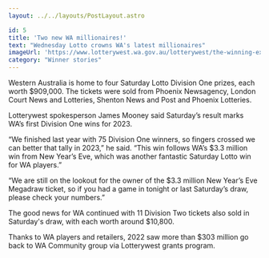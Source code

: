 ```yaml
---
layout: ../../layouts/PostLayout.astro

id: 5
title: 'Two new WA millionaires!'
text: "Wednesday Lotto crowns WA's latest millionaires"
imageUrl: 'https://www.lotterywest.wa.gov.au/lotterywest/the-winning-experience/two-new-wa-millionaires/@@images/800cb16a-f3ac-443b-81db-45b9e87fc886.jpeg'
category: "Winner stories"
---
```


Western Australia is home to four Saturday Lotto Division One prizes, each worth $909,000. The tickets were sold from Phoenix Newsagency, London Court News and Lotteries, Shenton News and Post and Phoenix Lotteries.

Lotterywest spokesperson James Mooney said Saturday’s result marks WA’s first Division One wins for 2023.

“We finished last year with 75 Division One winners, so fingers crossed we can better that tally in 2023,” he said. “This win follows WA’s $3.3 million win from New Year’s Eve, which was another fantastic Saturday Lotto win for WA players.”

“We are still on the lookout for the owner of the $3.3 million New Year’s Eve Megadraw ticket, so if you had a game in tonight or last Saturday’s draw, please check your numbers.”

The good news for WA continued with 11 Division Two tickets also sold in Saturday's draw, with each worth around $10,800.

Thanks to WA players and retailers, 2022 saw more than $303 million go back to WA Community group via Lotterywest grants program.

